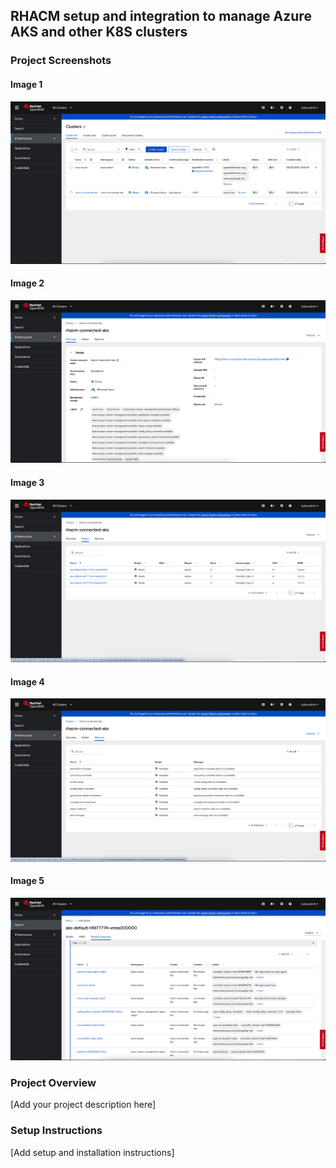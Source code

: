 ## RHACM setup and integration to manage Azure AKS and other K8S clusters

### Project Screenshots

#### Image 1
![Image 1](img/1.png)

#### Image 2
![Image 2](img/2.png)

#### Image 3
![Image 3](img/3.png)

#### Image 4
![Image 4](img/4.png)

#### Image 5
![Image 5](img/5.png)

### Project Overview
[Add your project description here]

### Setup Instructions
[Add setup and installation instructions]
